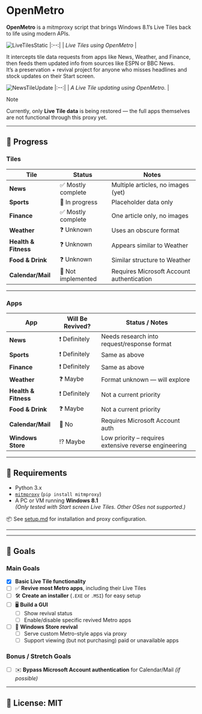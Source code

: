 # OpenMetro

**OpenMetro** is a mitmproxy script that brings Windows 8.1’s Live Tiles back to life using modern APIs.

![LiveTilesStatic](https://github.com/user-attachments/assets/2ffc4aa7-5d50-4523-a0b8-0c2464bd609f)
|:--:| 
| *Live Tiles using OpenMetro* |

It intercepts tile data requests from apps like News, Weather, and Finance, then feeds them updated info from sources like ESPN or BBC News.  
It’s a preservation + revival project for anyone who misses headlines and stock updates on their Start screen.

![NewsTileUpdate](https://github.com/user-attachments/assets/65d9a13e-cdd4-4d71-8abb-e23f3204b9be)
|:--:| 
| *A Live Tile updating using OpenMetro.* |

> [!NOTE]
> Currently, only **Live Tile data** is being restored — the full apps themselves are not functional through this proxy yet.

---

## 🚧 Progress

### Tiles

| Tile                | Status             | Notes                                  |
|---------------------|--------------------|----------------------------------------|
| **News**            | ✅ Mostly complete  | Multiple articles, no images (yet)     |
| **Sports**          | 🔄 In progress      | Placeholder data only                  |
| **Finance**         | ✅ Mostly complete  | One article only, no images            |
| **Weather**         | ❓ Unknown          | Uses an obscure format                 |
| **Health & Fitness**| ❓ Unknown          | Appears similar to Weather             |
| **Food & Drink**    | ❓ Unknown          | Similar structure to Weather           |
| **Calendar/Mail**   | 🚫 Not implemented | Requires Microsoft Account authentication |

---

### Apps

| App                  | Will Be Revived? | Status / Notes                                 |
|----------------------|------------------|------------------------------------------------|
| **News**             | ❗ Definitely     | Needs research into request/response format    |
| **Sports**           | ❗ Definitely     | Same as above                                  |
| **Finance**          | ❗ Definitely     | Same as above                                  |
| **Weather**          | ❓ Maybe          | Format unknown — will explore                  |
| **Health & Fitness** | ❗ Definitely     | Not a current priority                         |
| **Food & Drink**     | ❓ Maybe          | Not a current priority                         |
| **Calendar/Mail**    | 🚫 No            | Requires Microsoft Account auth                |
| **Windows Store**    | ⁉️ Maybe         | Low priority – requires extensive reverse engineering |

---

## 🧰 Requirements

- Python 3.x
- [`mitmproxy`](https://mitmproxy.org) (`pip install mitmproxy`)
- A PC or VM running **Windows 8.1**  
  *(Only tested with Start screen Live Tiles. Other OSes not supported.)*

📦 See [setup.md](./setup.md) for installation and proxy configuration.

---
---

## 🎯 Goals

### Main Goals
- [x] **Basic Live Tile functionality**
- [ ] ✅ **Revive most Metro apps**, including their Live Tiles
- [ ] 🛠️ **Create an installer** (`.EXE` or `.MSI`) for easy setup
- [ ] 🖥️ **Build a GUI**
  - [ ] Show revival status
  - [ ] Enable/disable specific revived Metro apps
- [ ] 🏬 **Windows Store revival**
  - [ ] Serve custom Metro-style apps via proxy
  - [ ] Support viewing (but not purchasing) paid or unavailable apps

### Bonus / Stretch Goals
- [ ] ✉️ **Bypass Microsoft Account authentication** for Calendar/Mail *(if possible)*

---

## 📜 License: MIT
